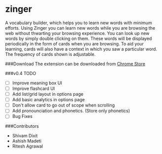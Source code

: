 zinger
======

A vocabulary builder, which helps you to learn new words with minimum efforts. Using Zinger you can learn new words while you are browsing the web without thwarting your browsing experience. You can look up new words by simply double clicking on them. These words will be displayed periodically in the form of cards when you are browsing. To aid your learning, cards will also have a context in which you saw a particular word. The frequency of cards shown is adjustable.

###Download
The extension can be downloaded from [Chrome Store](https://chrome.google.com/webstore/detail/zinger/fcpibijcomgjkeecnmjkkjfcnfnaldin)

###v0.4 TODO

- [ ] Improve meaning box UI
- [ ] Improve flashcard UI
- [ ] Add list/grid layout in options page
- [ ] Add basic analytics in options page
- [ ] Don't allow card to go out of scope when scrolling
- [ ] Add pronounciation and phonetics. (Store only phonetics)
- [ ] Bug Fixes

###Contributors
* Shivam Dixit
* Ashish Madeti
* Ritesh Agrawal
